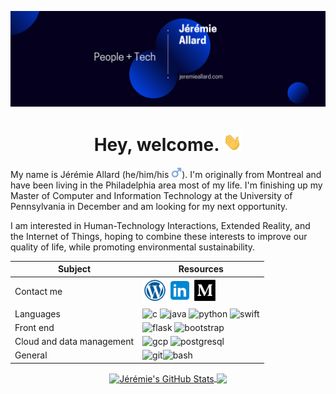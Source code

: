 <!-- https://towardsdatascience.com/build-a-stunning-readme-for-your-github-profile-9b80434fe5d7 -->
<!-- Above is an article to creating a good GitHub profile -->

<!-- Actions: https://github.com/marketplace/actions/blog-post-workflow -->

[![Header](https://raw.githubusercontent.com/jerall24/jerall24/master/assets/github_banner.png?token=AJHARDC5ZX2CSVLM34GLUJK7K5X6O "Header")](https://jeremieallard.com/)
<h1 align='center'> Hey, welcome. <img src="https://raw.githubusercontent.com/jerall24/jerall24/master/assets/wave.gif" width="30px"></h1>

My name is Jérémie Allard (he/him/his <img height="17" src="https://raw.githubusercontent.com/jerall24/jerall24/master/assets/male_sign.png">). I'm originally from Montreal and have been living in the Philadelphia area most of my life. I'm finishing up my Master of Computer and Information Technology at the University of Pennsylvania in December and am looking for my next opportunity.

I am interested in Human-Technology Interactions, Extended Reality, and the Internet of Things, hoping to combine these interests to improve our quality of life, while promoting environmental sustainability.

<!-- Social media/Contact me -->
<center>

 Subject | Resources
----------------|----------------------------------
Contact me |  <a href="https://jeremieallard.com"><img height="40" src="https://raw.githubusercontent.com/jerall24/jerall24/master/assets/icons8-wordpress.png"></a><a href="https://www.linkedin.com/in/jeremiea/"><img height="40" src="https://raw.githubusercontent.com/jerall24/jerall24/master/assets/icons8-linkedin.png"></a><a href="https://medium.com/@jerall24"><img height="40" src="https://raw.githubusercontent.com/jerall24/jerall24/master/assets/icons8-medium.png"></a>
Languages | <img src="https://devicons.github.io/devicon/devicon.git/icons/c/c-original.svg" alt="c" width="40" height="40"/> <img src="https://devicons.github.io/devicon/devicon.git/icons/java/java-original-wordmark.svg" alt="java" width="40" height="40"/> <img src="https://devicons.github.io/devicon/devicon.git/icons/python/python-original.svg" alt="python" width="40" height="40"/> <img src="https://cdn4.iconfinder.com/data/icons/logos-3/1300/swift-seeklogo-512.png" alt="swift" width="40" height="40"/>
Front end | <img src="https://www.vectorlogo.zone/logos/pocoo_flask/pocoo_flask-icon.svg" alt="flask" width="40" height="40"/> <img src="https://devicons.github.io/devicon/devicon.git/icons/bootstrap/bootstrap-plain.svg" alt="bootstrap" width="40" height="40"/>
Cloud and data management | <img src="https://www.vectorlogo.zone/logos/google_cloud/google_cloud-icon.svg" alt="gcp" width="40" height="40"/>  <img src="https://devicons.github.io/devicon/devicon.git/icons/postgresql/postgresql-original-wordmark.svg" alt="postgresql" width="40" height="40"/>
General | <img src="https://www.vectorlogo.zone/logos/git-scm/git-scm-icon.svg" alt="git" width="40" height="40"/><img src="https://www.vectorlogo.zone/logos/gnu_bash/gnu_bash-icon.svg" alt="bash" width="40" height="40"/>

</center>

<!-- <p align="center">
How to reach me:
<br>
 <a href="https://jeremieallard.com"><img height="50" src="https://raw.githubusercontent.com/jerall24/jerall24/master/assets/icons8-wordpress.png"></a><a href="https://www.linkedin.com/in/jeremiea/"><img height="50" src="https://raw.githubusercontent.com/jerall24/jerall24/master/assets/icons8-linkedin.png"></a><a href="https://medium.com/@jerall24"><img height="50" src="https://raw.githubusercontent.com/jerall24/jerall24/master/assets/icons8-medium.png"></a>
</p> -->

<!-- Languages and skills -->
<!-- <p align="center">
<strong>I have experience with these technologies:</strong>
<br>
Languages:
<img src="https://devicons.github.io/devicon/devicon.git/icons/c/c-original.svg" alt="c" width="40" height="40"/> <img src="https://devicons.github.io/devicon/devicon.git/icons/java/java-original-wordmark.svg" alt="java" width="40" height="40"/> <img src="https://devicons.github.io/devicon/devicon.git/icons/python/python-original.svg" alt="python" width="40" height="40"/> <img src="https://devicons.github.io/devicon/devicon.git/icons/swift/swift-original-wordmark.svg" alt="swift" width="40" height="50"/>
<br>
Front end: <img src="https://www.vectorlogo.zone/logos/pocoo_flask/pocoo_flask-icon.svg" alt="flask" width="40" height="40"/> <img src="https://devicons.github.io/devicon/devicon.git/icons/bootstrap/bootstrap-plain.svg" alt="bootstrap" width="40" height="40"/>
<br>
Cloud and data management: <img src="https://www.vectorlogo.zone/logos/google_cloud/google_cloud-icon.svg" alt="gcp" width="40" height="40"/>  <img src="https://devicons.github.io/devicon/devicon.git/icons/postgresql/postgresql-original-wordmark.svg" alt="postgresql" width="40" height="40"/>
<br>
General: <img src="https://www.vectorlogo.zone/logos/git-scm/git-scm-icon.svg" alt="git" width="40" height="40"/>  <img src="https://www.vectorlogo.zone/logos/gnu_bash/gnu_bash-icon.svg" alt="bash" width="40" height="40"/>
</p> -->


<!-- https://github.com/anuraghazra/github-readme-stats -->
<p align='center'>
<a href="https://github.com/jerall24/jerall24">
<img align="center" src="https://github-readme-stats.vercel.app/api?username=jerall24&show_icons=true&line_height=27&count_private=true&theme=algolia" alt="Jérémie's GitHub Stats" />
</a>
<!-- <br> -->
<a href="https://github.com/jerall24/jerall24">
  <img align="center" src="https://github-readme-stats.vercel.app/api/top-langs/?username=jerall24&count_private=true&hide=html,javascript&theme=algolia" />
</a>
</p>

